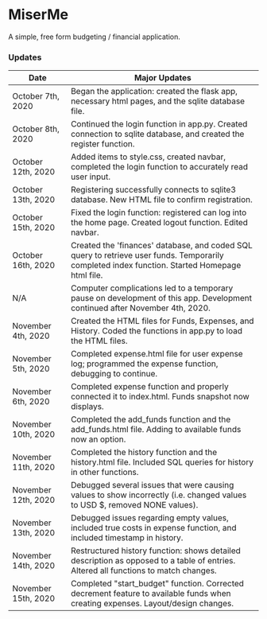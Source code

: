 # MiserMe
A simple, free form budgeting / financial application.

### Updates

| Date | Major Updates |
| ------------- | ------------- |
| October 7th, 2020 | Began the application: created the flask app, necessary html pages, and the sqlite database file. |
| October 8th, 2020 | Continued the login function in app.py. Created connection to sqlite database, and created the register function. |
| October 12th, 2020 | Added items to style.css, created navbar, completed the login function to accurately read user input. |
| October 13th, 2020 | Registering successfully connects to sqlite3 database. New HTML file to confirm registration. |
| October 15th, 2020 | Fixed the login function: registered can log into the home page. Created logout function. Edited navbar. |
| October 16th, 2020 | Created the 'finances' database, and coded SQL query to retrieve user funds. Temporarily completed index function. Started Homepage html file. |
| N/A | Computer complications led to a temporary pause on development of this app. Development continued after November 4th, 2020. |
| November 4th, 2020 | Created the HTML files for Funds, Expenses, and History. Coded the functions in app.py to load the HTML files. |
| November 5th, 2020 | Completed expense.html file for user expense log; programmed the expense function, debugging to continue. |
| November 6th, 2020 | Completed expense function and properly connected it to index.html. Funds snapshot now displays. |
| November 10th, 2020 | Completed the add_funds function and the add_funds.html file. Adding to available funds now an option. |
| November 11th, 2020 | Completed the history function and the history.html file. Included SQL queries for history in other functions. |
| November 12th, 2020 | Debugged several issues that were causing values to show incorrectly (i.e. changed values to USD $, removed NONE values). |
| November 13th, 2020 | Debugged issues regarding empty values, included true costs in expense function, and included timestamp in history. |
| November 14th, 2020 | Restructured history function: shows detailed description as opposed to a table of entries. Altered all functions to match changes. |
| November 15th, 2020 | Completed "start_budget" function. Corrected decrement feature to available funds when creating expenses. Layout/design changes. |
